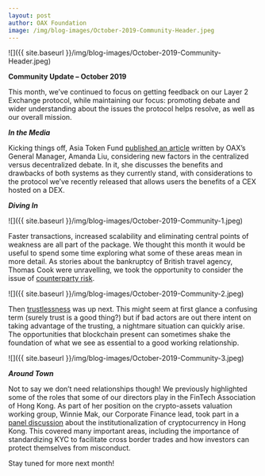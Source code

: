 ```yaml
---
layout: post
author: OAX Foundation
image: /img/blog-images/October-2019-Community-Header.jpeg
---
```


![]({{ site.baseurl }}/img/blog-images/October-2019-Community-Header.jpeg)

<b>Community Update – October 2019</b>

This month, we’ve continued to focus on getting feedback on our Layer 2 Exchange protocol, while maintaining our focus: promoting debate and wider understanding about the issues the protocol helps resolve, as well as our overall mission.

<b><i>In the Media</i></b>

Kicking things off, Asia Token Fund <a href="https://www.asiatokenfund.com/global-news/cex-vs-dex-whos-the-winner/" target="_blank">published an article</a> written by OAX’s General Manager, Amanda Liu, considering new factors in the centralized versus decentralized debate.  In it, she discusses the benefits and drawbacks of both systems as they currently stand, with considerations to the protocol we’ve recently released that allows users the benefits of a CEX hosted on a DEX.

<b><i>Diving In</i></b>

![]({{ site.baseurl }}/img/blog-images/October-2019-Community-1.jpeg)

Faster transactions, increased scalability and eliminating central points of weakness are all part of the package.  We thought this month it would be useful to spend some time exploring what some of these areas mean in more detail.  As stories about the bankruptcy of British travel agency, Thomas Cook were unravelling, we took the opportunity to consider the issue of <a href="https://www.oax.org/2019/10/04/Counterparty-Risk-2019.html" target="_blank">counterparty risk</a>.  

![]({{ site.baseurl }}/img/blog-images/October-2019-Community-2.jpeg)

Then <a href="https://www.oax.org/2019/10/11/Trustless-2019.html" target="_blank">trustlessness</a> was up next.  This might seem at first glance a confusing term (surely trust is a good thing?) but if bad actors are out there intent on taking advantage of the trusting, a nightmare situation can quickly arise. The opportunities that blockchain present can sometimes shake the foundation of what we see as essential to a good working relationship.

![]({{ site.baseurl }}/img/blog-images/October-2019-Community-3.jpeg)

<b><i>Around Town</i></b>

Not to say we don’t need relationships though! We previously highlighted some of the roles that some of our directors play in the FinTech Association of Hong Kong.  As part of her position on the crypto-assets valuation working group, Winnie Mak, our Corporate Finance lead, took part in a <a href="https://ftahk.org/event/fintech-association-hong-kong-ftahk-presents-token-economy-institutionalization" target="_blank">panel discussion</a> about the institutionalization of cryptocurrency in Hong Kong.  This covered many important areas, including the importance of standardizing KYC to facilitate cross border trades and how investors can protect themselves from misconduct.

Stay tuned for more next month!





